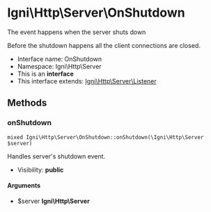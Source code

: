Igni\Http\Server\OnShutdown
===============

The event happens when the server shuts down

Before the shutdown happens all the client connections are closed.


* Interface name: OnShutdown
* Namespace: Igni\Http\Server
* This is an **interface**
* This interface extends: [Igni\Http\Server\Listener](Igni-Http-Server-Listener.md)





Methods
-------


### onShutdown

    mixed Igni\Http\Server\OnShutdown::onShutdown(\Igni\Http\Server $server)

Handles server's shutdown event.



* Visibility: **public**


#### Arguments
* $server **Igni\Http\Server**


